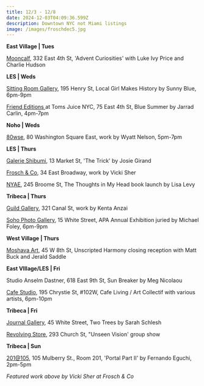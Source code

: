 ```yaml
---
title: 12/3 - 12/8
date: 2024-12-03T04:09:36.599Z
description: Downtown NYC not Miami listings
image: /images/froschdec5.jpg
---
```

**E﻿ast Village | Tues**

[Mooncalf](https://www.instagram.com/mooncalfnyc), 332 East 4th St, 'Advent Curiosities' with Luke Ivy Price and Charlie Hudson

**L﻿ES | Weds**

[Sitting Room Gallery](https://www.instagram.com/sittingroomgallery), 195 Henry St, Local Girl Makes History by Sunny Blue, 6pm-9pm

[Friend Editions ](https://www.instagram.com/friendeditions)at Toms Juice NYC, 75 East 4th St, Blue Summer by Jarrad Carlin, 4pm-7pm

**N﻿oho | Weds**

[8﻿0wse](https://80wse.org/), 80 Washington Square East, work by Wyatt Nelson, 5pm-7pm

**L﻿ES | Thurs**

[Galerie Shibumi](https://www.instagram.com/galerie.shibumi), 13 Market St, 'The Trick' by Josie Girand

[Frosch & Co](https://froschandco.com/current), 34 East Broadway, work by Vicki Sher

[NYAE](https://www.nyartistsequity.org/), 245 Broome St, The Thoughts in My Head book launch by Lisa Levy

**Tribeca | Thurs**

[Guild Gallery](https://rwguildgalleryny.com/blogs/exhibitions/kenta-anzai), 321 Canal St, work by Kenta Anzai

[Soho Photo Gallery](https://www.sohophoto.com/), 15 White Street, APA Annual Exhibition juried by Michael Foley, 6pm-9pm

**W﻿est Village | Thurs**

[Moshava Art](https://www.instagram.com/moshava.art), 45 W 8th St, Unscripted Harmony closing reception with Matt Buck and Jerald Saddle

**E﻿ast VIllage/LES | Fri**

Studio Anselm Dastner, 618 East 9th St, Sun Breaker by Meg Nicolaou

[Cafe Studio](https://www.instagram.com/cafestudionyc), 195 Chrystie St, #102W, Cafe Living / Art Collectif with various artists, 6pm-10pm

**T﻿ribeca | Fri**

[Journal Gallery](http://www.thejournalgallery.com/), 45 White Street, Two Trees by Sarah Schlesh

[Revolving Store](https://www.instagram.com/revolvingstore), 293 Church St, "Unseen Vision' group show

**T﻿ribeca | Sun**

[201@105](https://www.201at105.com/), 105 Mulberry St., Room 201, 'Portal Part II' by Fernando Eguchi, 2pm-5pm

*F﻿eatured work above by Vicki Sher at Frosch & Co*